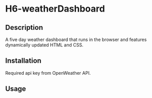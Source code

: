 # H6-weatherDashboard

## Description
A five day weather dashboard that runs in the browser and features dynamically updated HTML and CSS. 

## Installation
Required api key from OpenWeather API.

## Usage
